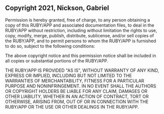 ## Copyright 2021, Nickson, Gabriel

Permission is hereby granted, free of charge, to any person obtaining a copy of this RUBY/APP and associated documentation files, to deal in the RUBY/APP without restriction, including without limitation the rights to use, copy, modify, merge, publish, distribute, sublicense, and/or sell copies of the RUBY/APP, and to permit persons to whom the RUBY/APP is furnished to do so, subject to the following conditions:

The above copyright notice and this permission notice shall be included in all copies or substantial portions of the RUBY/APP.

THE RUBY/APP IS PROVIDED "AS IS", WITHOUT WARRANTY OF ANY KIND, EXPRESS OR IMPLIED, INCLUDING BUT NOT LIMITED TO THE WARRANTIES OF MERCHANTABILITY, FITNESS FOR A PARTICULAR PURPOSE AND NONINFRINGEMENT. IN NO EVENT SHALL THE AUTHORS OR COPYRIGHT HOLDERS BE LIABLE FOR ANY CLAIM, DAMAGES OR OTHER LIABILITY, WHETHER IN AN ACTION OF CONTRACT, TORT OR OTHERWISE, ARISING FROM, OUT OF OR IN CONNECTION WITH THE RUBY/APP OR THE USE OR OTHER DEALINGS IN THE RUBY/APP.
